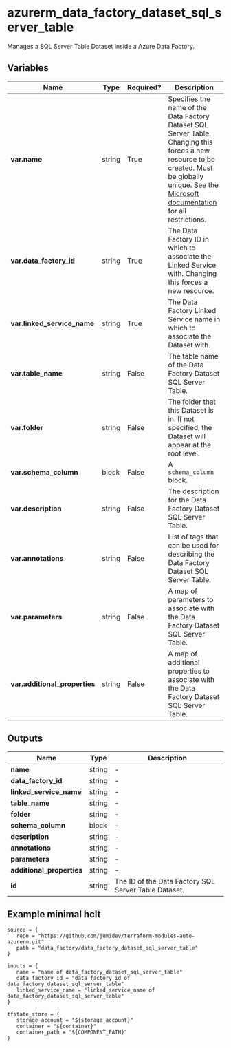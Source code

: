 # azurerm_data_factory_dataset_sql_server_table

Manages a SQL Server Table Dataset inside a Azure Data Factory.

## Variables

| Name | Type | Required? |  Description |
| ---- | ---- | --------- |  ----------- |
| **var.name** | string | True | Specifies the name of the Data Factory Dataset SQL Server Table. Changing this forces a new resource to be created. Must be globally unique. See the [Microsoft documentation](https://docs.microsoft.com/azure/data-factory/naming-rules) for all restrictions. | 
| **var.data_factory_id** | string | True | The Data Factory ID in which to associate the Linked Service with. Changing this forces a new resource. | 
| **var.linked_service_name** | string | True | The Data Factory Linked Service name in which to associate the Dataset with. | 
| **var.table_name** | string | False | The table name of the Data Factory Dataset SQL Server Table. | 
| **var.folder** | string | False | The folder that this Dataset is in. If not specified, the Dataset will appear at the root level. | 
| **var.schema_column** | block | False | A `schema_column` block. | 
| **var.description** | string | False | The description for the Data Factory Dataset SQL Server Table. | 
| **var.annotations** | string | False | List of tags that can be used for describing the Data Factory Dataset SQL Server Table. | 
| **var.parameters** | string | False | A map of parameters to associate with the Data Factory Dataset SQL Server Table. | 
| **var.additional_properties** | string | False | A map of additional properties to associate with the Data Factory Dataset SQL Server Table. | 



## Outputs

| Name | Type | Description |
| ---- | ---- | --------- | 
| **name** | string  | - | 
| **data_factory_id** | string  | - | 
| **linked_service_name** | string  | - | 
| **table_name** | string  | - | 
| **folder** | string  | - | 
| **schema_column** | block  | - | 
| **description** | string  | - | 
| **annotations** | string  | - | 
| **parameters** | string  | - | 
| **additional_properties** | string  | - | 
| **id** | string  | The ID of the Data Factory SQL Server Table Dataset. | 

## Example minimal hclt

```hcl
source = {
   repo = "https://github.com/jumidev/terraform-modules-auto-azurerm.git" 
   path = "data_factory/data_factory_dataset_sql_server_table" 
}

inputs = {
   name = "name of data_factory_dataset_sql_server_table" 
   data_factory_id = "data_factory_id of data_factory_dataset_sql_server_table" 
   linked_service_name = "linked_service_name of data_factory_dataset_sql_server_table" 
}

tfstate_store = {
   storage_account = "${storage_account}" 
   container = "${container}" 
   container_path = "${COMPONENT_PATH}" 
}


```